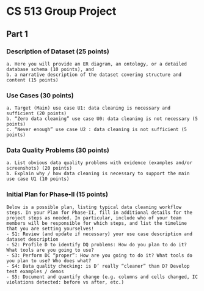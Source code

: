 # CS 513 Group Project
## Part 1

 
### Description of Dataset (25 points)
    a. Here you will provide an ER diagram, an ontology, or a detailed database schema (10 points), and
    b. a narrative description of the dataset covering structure and content (15 points)

### Use Cases (30 points)
    a. Target (Main) use case U1: data cleaning is necessary and sufficient (20 points)
    b. “Zero data cleaning” use case U0: data cleaning is not necessary (5 points)
    c. “Never enough” use case U2 : data cleaning is not sufficient (5 points)

### Data Quality Problems (30 points)
    a. List obvious data quality problems with evidence (examples and/or screenshots) (20 points)
    b. Explain why / how data cleaning is necessary to support the main use case U1 (10 points)

### Initial Plan for Phase-II (15 points)
    Below is a possible plan, listing typical data cleaning workflow steps. In your Plan for Phase-II, fill in additional details for the project steps as needed. In particular, include who of your team members will be responsible for which steps, and list the timeline that you are setting yourselves!
    - S1: Review (and update if necessary) your use case description and dataset description
    - S2: Profile D to identify DQ problems: How do you plan to do it? What tools are you going to use?
    - S3: Perform DC “proper”: How are you going to do it? What tools do you plan to use? Who does what?
    - S4: Data quality checking: is D’ really “cleaner” than D? Develop test examples / demos
    - S5: Document and quantify change (e.g. columns and cells changed, IC violations detected: before vs after, etc.)
